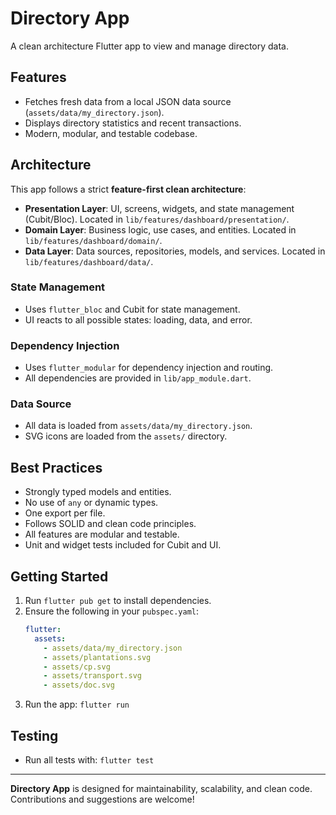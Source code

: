 # Directory App

A clean architecture Flutter app to view and manage directory data.

## Features
- Fetches fresh data from a local JSON data source (`assets/data/my_directory.json`).
- Displays directory statistics and recent transactions.
- Modern, modular, and testable codebase.

## Architecture
This app follows a strict **feature-first clean architecture**:

- **Presentation Layer**: UI, screens, widgets, and state management (Cubit/Bloc). Located in `lib/features/dashboard/presentation/`.
- **Domain Layer**: Business logic, use cases, and entities. Located in `lib/features/dashboard/domain/`.
- **Data Layer**: Data sources, repositories, models, and services. Located in `lib/features/dashboard/data/`.

### State Management
- Uses `flutter_bloc` and Cubit for state management.
- UI reacts to all possible states: loading, data, and error.

### Dependency Injection
- Uses `flutter_modular` for dependency injection and routing.
- All dependencies are provided in `lib/app_module.dart`.

### Data Source
- All data is loaded from `assets/data/my_directory.json`.
- SVG icons are loaded from the `assets/` directory.

## Best Practices
- Strongly typed models and entities.
- No use of `any` or dynamic types.
- One export per file.
- Follows SOLID and clean code principles.
- All features are modular and testable.
- Unit and widget tests included for Cubit and UI.

## Getting Started
1. Run `flutter pub get` to install dependencies.
2. Ensure the following in your `pubspec.yaml`:
   ```yaml
   flutter:
     assets:
       - assets/data/my_directory.json
       - assets/plantations.svg
       - assets/cp.svg
       - assets/transport.svg
       - assets/doc.svg
   ```
3. Run the app: `flutter run`

## Testing
- Run all tests with: `flutter test`

---

**Directory App** is designed for maintainability, scalability, and clean code. Contributions and suggestions are welcome!
